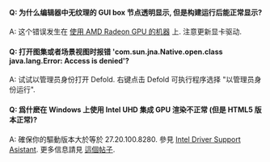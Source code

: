 #### Q: 为什么编辑器中无纹理的 GUI box 节点透明显示, 但是构建运行后能正常显示?

A: 这个错误发生在 [使用 AMD Radeon GPU 的机器](https://github.com/defold/editor2-issues/issues/2723) 上. 注意更新显卡驱动.

#### Q: 打开图集或者场景视图时报错 'com.sun.jna.Native.open.class java.lang.Error: Access is denied'?

A: 试试以管理员身份打开 Defold. 右键点击 Defold 可执行程序选择 "以管理员身份运行".

#### Q: 爲什麽在 Windows 上使用 Intel UHD 集成 GPU 渲染不正常 (但是 HTML5 版本正常)?

A: 確保你的驅動版本大於等於 27.20.100.8280. 參見 [Intel Driver Support Asistant](https://www.intel.com/content/www/us/en/search.html?ws=text#t=Downloads&layout=table&cf:Downloads=%5B%7B%22actualLabel%22%3A%22Graphics%22%2C%22displayLabel%22%3A%22Graphics%22%7D%2C%7B%22actualLabel%22%3A%22Intel%C2%AE%20UHD%20Graphics%20Family%22%2C%22displayLabel%22%3A%22Intel%C2%AE%20UHD%20Graphics%20Family%22%7D%2C%7B%22actualLabel%22%3A%22Intel%C2%AE%20UHD%20Graphics%20630%22%2C%22displayLabel%22%3A%22Intel%C2%AE%20UHD%20Graphics%20630%22%7D%5D). 更多信息請見 [這個帖子](https://forum.defold.com/t/sprite-game-object-is-not-rendering/69198/35?u=britzl).